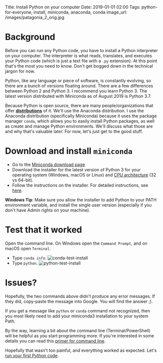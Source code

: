 Title: Install Python on your computer
Date: 2019-01-01 02:00
Tags: python-for-everyone, install, miniconda, anaconda, conda
image_url: /images/patagonia_2_orig.jpg

# Background
<!-- PELICAN_BEGIN_SUMMARY -->
Before you can run any Python code, you have to install a Python interpreter on your computer. The interpreter is what reads, translates, and executes your Python code (which is just a text file with a `.py` extension). At this point that's the most you need to know. Don't get bogged down in the technical jargon for now.
<!-- PELICAN_END_SUMMARY -->

Python, like any language or piece of software, is constantly evolving, so there are a bunch of versions floating around. There are a few differences between Python 2 and Python 3. I recommend you learn Python 3. The latest version distributed with Miniconda as of August 2019 is Python 3.7.

Because Python is open source, there are many people/organizations that offer **[distributions](https://www.infoworld.com/article/3267976/anaconda-cpython-pypy-and-more-know-your-python-distributions.html)** of it. We'll use the Anaconda distribution. I use the Anaconda distribution (specifically Miniconda) because it uses the package manager `conda`, which allows you to easily install Python packages, as well as create and manage Python environments. We'll discuss what those are and why that's valuable later. For now, let's just get to the good stuff.

# Download and install `miniconda`
- Go to the [Miniconda download page](https://docs.conda.io/en/latest/miniconda.html)
- Download the installer for the latest version of Python 3 for your operating system (Windows, macOS or Linux) and [CPU architecture](https://support.microsoft.com/en-us/help/15056/windows-32-64-bit-faq) (32 vs 64-bit).
- Follow the instructions on the installer. For detailed instructions, see [here](https://conda.io/projects/conda/en/latest/user-guide/install/index.html).

**Windows Tip**: Make sure you allow the installer to add Python to your PATH environment variable, and install the single user version (especially if you don't have Admin rights on your machine).

# Test that it worked
Open the command line. On Windows open the `Command Prompt`, and on macOS open `Terminal`.

- Type `conda info`. 
    ![conda-test-install]({static}images/conda_test_install.PNG)
- Type `python`.
    ![python-test-install]({static}images/python_test_install.png)
# Issues?
Hopefully, the two commands above didn't produce any error messages. If they did, copy-paste the message into Google. You will find the answer ;).

If you get a message like `python` or `conda` command not recognized, then you most likely need to add your miniconda3 installation to your system Path.

By the way, learning a bit about the command line (Terminal/PowerShell) will be helpful as you start programming more. If you're interested in some details you can read this [primer for command line](https://www.git-tower.com/learn/git/ebook/en/command-line/appendix/command-line-101).  

Hopefully that wasn't too painful, and everything worked as expected. Let's [run your first Python code]({filename}run-your-first-python-code.md).
